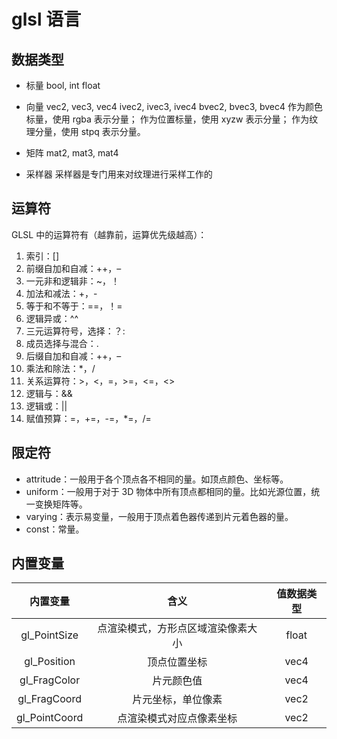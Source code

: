 # glsl 语言

## 数据类型

- 标量
  bool, int float

- 向量
  vec2, vec3, vec4
  ivec2, ivec3, ivec4
  bvec2, bvec3, bvec4
  作为颜色标量，使用 rgba 表示分量；
  作为位置标量，使用 xyzw 表示分量；
  作为纹理分量，使用 stpq 表示分量。

- 矩阵
  mat2, mat3, mat4

- 采样器
  采样器是专门用来对纹理进行采样工作的

## 运算符

GLSL 中的运算符有（越靠前，运算优先级越高）：

1. 索引：[]
2. 前缀自加和自减：++，–
3. 一元非和逻辑非：~，！
4. 加法和减法：+，-
5. 等于和不等于：==，！=
6. 逻辑异或：^^
7. 三元运算符号，选择：？:
8. 成员选择与混合：.
9. 后缀自加和自减：++，–
10. 乘法和除法：\*，/
11. 关系运算符：>，<，=，>=，<=，<>
12. 逻辑与：&&
13. 逻辑或：||
14. 赋值预算：=，+=，-=，\*=，/=

## 限定符

- attritude：一般用于各个顶点各不相同的量。如顶点颜色、坐标等。
- uniform：一般用于对于 3D 物体中所有顶点都相同的量。比如光源位置，统一变换矩阵等。
- varying：表示易变量，一般用于顶点着色器传递到片元着色器的量。
- const：常量。

## 内置变量

|   内置变量    |                含义                | 值数据类型 |
| :-----------: | :--------------------------------: | :--------: |
| gl_PointSize  | 点渲染模式，方形点区域渲染像素大小 |   float    |
|  gl_Position  |            顶点位置坐标            |    vec4    |
| gl_FragColor  |             片元颜色值             |    vec4    |
| gl_FragCoord  |         片元坐标，单位像素         |    vec2    |
| gl_PointCoord |      点渲染模式对应点像素坐标      |    vec2    |
